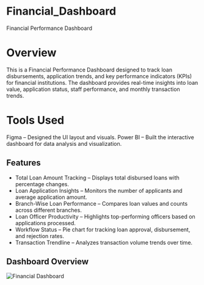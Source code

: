 # Financial_Dashboard
Financial Performance Dashboard
# Overview
This is a Financial Performance Dashboard designed to track loan disbursements, application trends, and key performance indicators (KPIs) for financial institutions. 
The dashboard provides real-time insights into loan value, application status, staff performance, and monthly transaction trends.

# Tools Used
Figma – Designed the UI layout and visuals.
Power BI – Built the interactive dashboard for data analysis and visualization.

## Features
- Total Loan Amount Tracking – Displays total disbursed loans with percentage changes.
- Loan Application Insights – Monitors the number of applicants and average application amount.
- Branch-Wise Loan Performance – Compares loan values and counts across different branches.
- Loan Officer Productivity – Highlights top-performing officers based on applications processed.
- Workflow Status – Pie chart for tracking loan approval, disbursement, and rejection rates.
- Transaction Trendline – Analyzes transaction volume trends over time.

## Dashboard Overview
![Financial Dashboard](https://github.com/user-attachments/assets/4cd3838f-2e1d-4831-8372-9877d81bf1e9)

